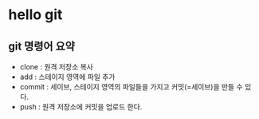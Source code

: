 # hello git

## git 명령어 요약

- clone : 원격 저장소 복사
- add : 스테이지 영역에 파일 추가
- commit : 세이브, 스테이지 영역의 파일들을 가지고 커밋(=세이브)을 만들 수 있다.
- push : 원격 저장소에 커밋을 업로드 한다.